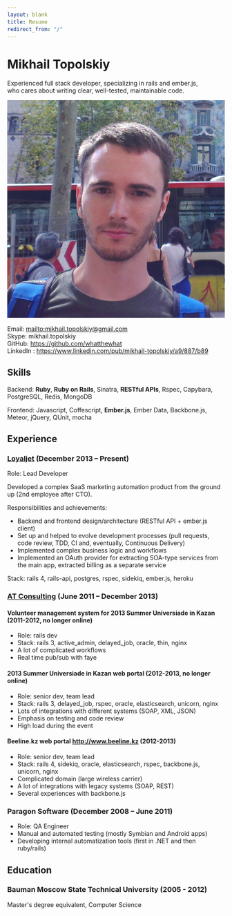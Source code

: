 ```yaml
---
layout: blank
title: Resume
redirect_from: "/"
---
```


# Mikhail Topolskiy

Experienced full stack developer, specializing in rails and ember.js,<br />
who cares about writing clear, well-tested, maintainable code.

<img class="avatar" src="/public/images/avatar.jpg">

Email: <mailto:mikhail.topolskiy@gmail.com><br />
Skype: mikhail.topolskiy<br />
GitHub: <https://github.com/whatthewhat><br />
LinkedIn : <https://www.linkedin.com/pub/mikhail-topolskiy/a9/887/b89>

## Skills

Backend: **Ruby**, **Ruby on Rails**, Sinatra, **RESTful APIs**, Rspec, Capybara, PostgreSQL, Redis, MongoDB

Frontend: Javascript, Coffescript, **Ember.js**, Ember Data, Backbone.js, Meteor, jQuery, QUnit, mocha


## Experience

### [Loyaljet](http://loyaljet.ru) (December 2013 – Present)
Role: Lead Developer

Developed a complex SaaS marketing automation product from the ground up (2nd employee after CTO).

Responsibilities and achievements:

- Backend and frontend design/architecture (RESTful API + ember.js client)
- Set up and helped to evolve development processes (pull requests, code review, TDD, CI and, eventually, Continuous Delivery)
- Implemented complex business logic and workflows
- Implemented an OAuth provider for extracting SOA-type services from the main app, extracted billing as a separate service

Stack: rails 4, rails-api, postgres, rspec, sidekiq, ember.js, heroku


### [AT Consulting](http://en.at-consulting.ru/) (June 2011 – December 2013)

#### Volunteer management system for 2013 Summer Universiade in Kazan (2011-2012, no longer online)
- Role: rails dev
- Stack: rails 3, active\_admin, delayed\_job, oracle, thin, nginx
- A lot of complicated workflows
- Real time pub/sub with faye

#### 2013 Summer Universiade in Kazan web portal (2012-2013, no longer online)
- Role: senior dev, team lead
- Stack: rails 3, delayed_job, rspec, oracle, elasticsearch, unicorn, nginx
- Lots of integrations with different systems (SOAP, XML, JSON)
- Emphasis on testing and code review
- High load during the event

#### Beeline.kz web portal <http://www.beeline.kz> (2012-2013)
- Role: senior dev, team lead
- Stack: rails 4, sidekiq, oracle, elasticsearch, rspec, backbone.js, unicorn, nginx
- Complicated domain (large wireless carrier)
- A lot of integrations with legacy systems (SOAP, REST)
- Several experiences with backbone.js


### Paragon Software (December 2008 – June 2011)

- Role: QA Engineer
- Manual and automated testing (mostly Symbian and Android apps)
- Developing internal automatization tools (first in .NET and then ruby/rails)


## Education

### Bauman Moscow State Technical University (2005 - 2012)
Master's degree equivalent, Computer Science

